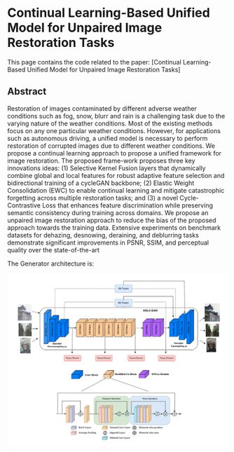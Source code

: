 # Continual Learning-Based Unified Model for Unpaired Image Restoration Tasks
This page contains the code related to the paper: [Continual Learning-Based Unified Model for Unpaired Image Restoration Tasks]

## Abstract
Restoration of images contaminated by different adverse weather conditions such as fog, snow, blurr and rain is a challenging task due to the varying nature of the weather conditions. Most of the existing methods focus on any one particular weather conditions. However, for applications such as autonomous driving, a unified model is necessary to perform restoration of corrupted images due to different weather conditions. We propose a continual learning approach to propose a unified framework for image restoration. The proposed frame-work proposes three key innovations ideas: (1) Selective Kernel Fusion layers that dynamically combine global and local features for robust adaptive feature selection and bidirectional training of a cycleGAN backbone; (2) Elastic Weight Consolidation (EWC) to enable continual learning and mitigate catastrophic forgetting across multiple restoration tasks; and (3) a novel Cycle-Contrastive Loss that enhances feature discrimination while preserving semantic consistency during training across domains. We propose an unpaired image restoration approach to reduce the bias of the proposed approach towards the training data. Extensive experiments on benchmark datasets for dehazing, desnowing, deraining, and deblurring tasks demonstrate significant improvements in PSNR, SSIM, and perceptual quality over the state-of-the-art


The Generator architecture is:

![Generator Model Architecture](additional_files/gen_c_architecture.png)
